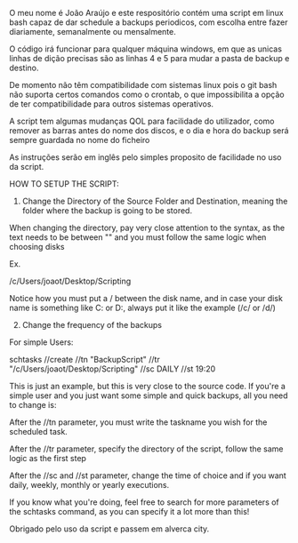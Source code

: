 O meu nome é João Araújo e este respositório contém uma script em linux bash capaz de dar schedule a backups periodicos, com escolha entre fazer diariamente, semanalmente ou mensalmente.

O código irá funcionar para qualquer máquina windows, em que as unicas linhas de dição precisas são as linhas 4 e 5 para mudar a pasta de backup e destino.

De momento não têm compatibilidade com sistemas linux pois o git bash não suporta certos comandos como o crontab, o que impossibilita a opção de ter compatibilidade para outros sistemas operativos.

A script tem algumas mudanças QOL para facilidade do utilizador, como remover as barras antes do nome dos discos, e o dia e hora do backup será sempre guardada no nome do ficheiro

As instruções serão em inglês pelo simples proposito de facilidade no uso da script.


HOW TO SETUP THE SCRIPT:

1. Change the Directory of the Source Folder and Destination, meaning the folder where the backup is going to be stored.

When changing the directory, pay very close attention to the syntax, as the text needs to be between "" and you must follow the same logic when choosing disks

Ex.

/c/Users/joaot/Desktop/Scripting

Notice how you must put a / between the disk name, and in case your disk name is something like C: or D:, always put it like the example (/c/ or /d/)


2. Change the frequency of the backups

For simple Users:


schtasks //create //tn "BackupScript" //tr "/c/Users/joaot/Desktop/Scripting" //sc DAILY //st 19:20

This is just an example, but this is very close to the source code. If you're a simple user and you just want some simple and quick backups, all you need to change is:

After the //tn parameter, you must write the taskname you wish for the scheduled task.

After the //tr parameter, specify the directory of the script, follow the same logic as the first step

After the //sc and //st parameter, change the time of choice and if you want daily, weekly, monthly or yearly executions.


If you know what you're doing, feel free to search for more parameters of the schtasks command, as you can specify it a lot more than this!


Obrigado pelo uso da script e passem em alverca city.
